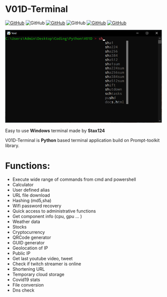 # V01D-Terminal

[![GitHub](https://img.shields.io/github/license/Stax124/V01D-Terminal?style=for-the-badge)](https://github.com/Stax124/V01D-Terminal/blob/master/LICENSE)
![GitHub](https://img.shields.io/github/last-commit/Stax124/V01D-Terminal?style=for-the-badge)
[![GitHub](https://img.shields.io/website?down_color=orange&down_message=offline&style=for-the-badge&up_color=green&up_message=online&url=https%3A%2F%2Fstax124.github.io%2FV01D-Terminal%2F)](https://stax124.github.io/V01D-Terminal/)
![GitHub](https://img.shields.io/github/downloads/Stax124/V01D-Terminal/total?color=%230000ff&logo=GitHub&style=for-the-badge)
[![GitHub](https://img.shields.io/github/v/release/Stax124/V01D-Terminal?label=Stable&style=for-the-badge)](https://github.com/Stax124/V01D-Terminal/releases)
[![GitHub](https://img.shields.io/github/v/release/Stax124/V01D-Terminal?include_prereleases&label=latest&style=for-the-badge)](https://github.com/Stax124/V01D-Terminal/releases)


<p align="center">
  <img src="img/Autocompletion.png">
</p>

Easy to use **Windows** terminal made by **Stax124**

V01D-Terminal is **Python** based terminal application build on Prompt-toolkit library.

# Functions:
  - Execute wide range of commands from cmd and powershell
  - Calculator
  - User defined alias
  - URL file download
  - Hashing (md5,sha)
  - Wifi password recovery
  - Quick access to administrative functions
  - Get component info (cpu, gpu ... )
  - Weather data
  - Stocks
  - Cryptocurrency
  - QRCode generator
  - GUID generator
  - Geolocation of IP
  - Public IP
  - Get last youtube video, tweet
  - Check if twitch streamer is online
  - Shortening URL
  - Temporary cloud storage
  - Covid19 stats
  - File conversion
  - Dns check
